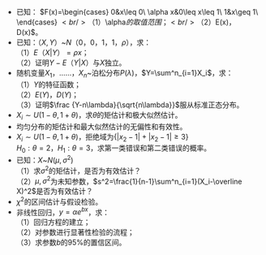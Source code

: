 -  已知： $F(x)=\begin{cases}
0&x\leq 0\\
\alpha x&0\leq x\leq 1\\
1&x\geq 1\\
\end{cases}
$<br />（1）$\alpha$的取值范围；<br />（2）$E(x)，D(x)$。 
-  已知：$（X,Y）$~$N（0，0，1，1，\rho）$，求：<br />（1）$E（X|Y）=\rho x$；<br />（2）证明$Y-E（Y|X）$与$X$独立。 
-  随机变量$X_1，……，X_n$~泊松分布$P(\lambda)$，$Y=\sum^n_{i=1}X_i$，求：<br />（1）$Y$的特征函数；<br />（2）$E(Y)，D(Y)$；<br />（3）证明$\frac {Y-n\lambda}{\sqrt{n\lambda}}$服从标准正态分布。 
-  $X_i\sim U(1-\theta,1+\theta)$，求$\theta$的矩估计和极大似然估计。 
-  均匀分布的矩估计和最大似然估计的无偏性和有效性。 
-  $X_i\sim U(1-\theta,1+\theta)$，拒绝域为{$|x_2-1|+|x_2-1|\geq3$}<br />$H_0:\theta=2$，$H_1:\theta=3$，求第一类错误和第二类错误的概率。 
-  已知：$X$~$N(\mu,\sigma^2)$<br />（1）求$\sigma^2$的矩估计，是否为有效估计？<br />（2）$\mu,\sigma^2$为未知参数，$s^2=\frac{1}{n-1}\sum^n_{i=1}(X_i-\overline X)^2$是否为有效估计？ 
-  $\chi^2$的区间估计与假设检验。 
-  非线性回归，$y=\alpha  e^{bx}$，求：<br />（1）回归方程的建立；<br />（2）对参数进行显著性检验的流程；<br />（3）求参数$b$的$95\%$的置信区间。 
